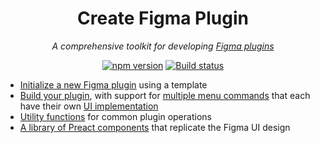 <div align="center">
  <h1>Create Figma Plugin</h1>
  <p><em>A comprehensive toolkit for developing <a href="https://figma.com/plugin-docs/">Figma plugins</a></em></p>
  <p><a href="https://www.npmjs.com/package/create-figma-plugin"><img src="https://img.shields.io/npm/v/create-figma-plugin?cacheSeconds=1800&style=for-the-badge" alt="npm version"></a> <a href="https://github.com/yuanqing/create-figma-plugin/actions?query=workflow%3Abuild"><img src="https://img.shields.io/github/workflow/status/yuanqing/create-figma-plugin/build?cacheSeconds=1800&style=for-the-badge" alt="Build status"></a></p>
</div>

- [Initialize a new Figma plugin](#initialize-a-new-plugin) using a template
- [Build your plugin](#build-the-plugin), with support for [multiple menu commands](#specifying-multiple-commands-in-the-plugin-sub-menu) that each have their own [UI implementation](#adding-a-ui-to-a-plugin-command)
- [Utility functions](#utilities) for common plugin operations
- [A library of Preact components](https://yuanqing.github.io/create-figma-plugin/ui/) that replicate the Figma UI design
